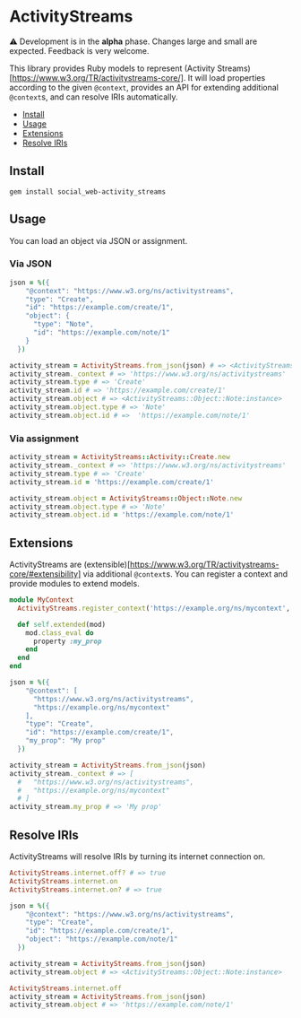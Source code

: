 # ActivityStreams

:warning: Development is in the **alpha** phase. Changes large and small are
expected. Feedback is very welcome.

This library provides Ruby models to represent (Activity Streams)[https://www.w3.org/TR/activitystreams-core/].
It will load properties according to the given `@context`, provides an API for 
extending additional `@context`s, and can resolve IRIs automatically.

* [Install](#install)
* [Usage](#usage)
* [Extensions](#extensions)
* [Resolve IRIs](#resolve-iris)

## Install

`gem install social_web-activity_streams`

## Usage

You can load an object via JSON or assignment.

### Via JSON

```ruby
json = %({
    "@context": "https://www.w3.org/ns/activitystreams",
    "type": "Create",
    "id": "https://example.com/create/1",
    "object": {
      "type": "Note",
      "id": "https://example.com/note/1"
    }
  })

activity_stream = ActivityStreams.from_json(json) # => <ActivityStreams::Activity::Create:instance>
activity_stream._context # => 'https://www.w3.org/ns/activitystreams'
activity_stream.type # => 'Create'
activity_stream.id # => 'https://example.com/create/1'
activity_stream.object # => <ActivityStreams::Object::Note:instance>
activity_stream.object.type # => 'Note'
activity_stream.object.id # =>  'https://example.com/note/1'
```

### Via assignment

```ruby
activity_stream = ActivityStreams::Activity::Create.new
activity_stream._context # => 'https://www.w3.org/ns/activitystreams'
activity_stream.type # => 'Create'
activity_stream.id = 'https://example.com/create/1'

activity_stream.object = ActivityStreams::Object::Note.new
activity_stream.object.type # => 'Note'
activity_stream.object.id = 'https://example.com/note/1'
```

## Extensions

ActivityStreams are (extensible)[https://www.w3.org/TR/activitystreams-core/#extensibility]
via additional `@context`s. You can register a context and provide modules to
extend models. 

```ruby
module MyContext
  ActivityStreams.register_context('https://example.org/ns/mycontext', self)

  def self.extended(mod)
    mod.class_eval do
      property :my_prop
    end
  end
end

json = %({
    "@context": [
      "https://www.w3.org/ns/activitystreams",
      "https://example.org/ns/mycontext"
    ],
    "type": "Create",
    "id": "https://example.com/create/1",
    "my_prop": "My prop"
  })

activity_stream = ActivityStreams.from_json(json)
activity_stream._context # => [
  #   "https://www.w3.org/ns/activitystreams",
  #   "https://example.org/ns/mycontext"  
  # ]
activity_stream.my_prop # => 'My prop'
```

## Resolve IRIs

ActivityStreams will resolve IRIs by turning its internet connection on.

```ruby
ActivityStreams.internet.off? # => true
ActivityStreams.internet.on
ActivityStreams.internet.on? # => true

json = %({
    "@context": "https://www.w3.org/ns/activitystreams",
    "type": "Create",
    "id": "https://example.com/create/1",
    "object": "https://example.com/note/1"
  })

activity_stream = ActivityStreams.from_json(json)
activity_stream.object # => <ActivityStreams::Object::Note:instance>

ActivityStreams.internet.off
activity_stream = ActivityStreams.from_json(json)
activity_stream.object # => 'https://example.com/note/1'
```
